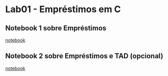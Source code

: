 # Lab01 - Empréstimos em C

## Notebook 1 sobre Empréstimos

[notebook](https://github.com/LucJRibas/MC322-Laboratorios/blob/main/lab01/notebook/emprestimo01-ra247231.ipynb)

## Notebook 2 sobre Empréstimos e TAD (opcional)

[notebook](https://github.com/LucJRibas/MC322-Laboratorios/blob/main/lab01/notebook/emprestimo02-tad-ra247231.ipynb)
